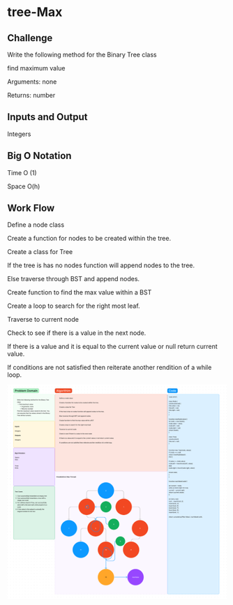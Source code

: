 # tree-Max

## Challenge


Write the following method for the Binary Tree class

find maximum value

Arguments: none

Returns: number

## Inputs and Output

Integers


## Big O Notation

Time
O (1)

Space
O(h)

## Work Flow

Define a node class

Create a function for nodes to be created within the tree.

Create a class for Tree

If the tree is has no nodes function will append nodes to the tree.

Else traverse through BST and append nodes.

Create function to find the max value within a BST

Create a loop to search for the right most leaf.

Traverse to current node

Check to see if there is a value in the next node.

If there is a value and it is equal to the current value or null return current value.

If conditions are not satisfied then reiterate another rendition of a while loop.


![maxTree](../../images/maxTree.PNG)
